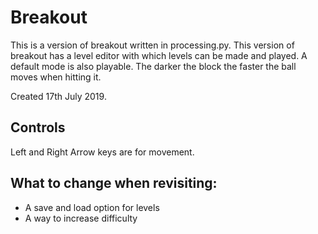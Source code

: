 # Breakout
This is a version of breakout written in processing.py. This version of breakout has a level editor with which levels can be made and played. 
A default mode is also playable. The darker the block the faster the ball moves when hitting it.

Created 17th July 2019. 

## Controls
Left and Right Arrow keys are for movement.

## What to change when revisiting:
- A save and load option for levels
- A way to increase difficulty
